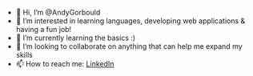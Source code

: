 - 👋 Hi, I’m @AndyGorbould
- 👀 I’m interested in learning languages, developing web applications & having a fun job!
- 🌱 I’m currently learning the basics :)
- 💞️ I’m looking to collaborate on anything that can help me expand my skills
- 📫 How to reach me: [LinkedIn](https://www.linkedin.com/in/andy-gorbould-b48150238/?lipi=urn%3Ali%3Apage%3Ad_flagship3_job_home%3BCH3hKpc4RXKNLasNJ6NmUw%3D%3D)

<!---
AndyGorbould/AndyGorbould is a ✨ special ✨ repository because its `README.md` (this file) appears on your GitHub profile.
You can click the Preview link to take a look at your changes.
--->
